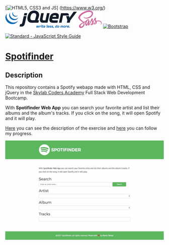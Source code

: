[![HTML5, CSS3 and JS](https://github.com/MarioTerron/logo-images/blob/master/logos/html5-css3-js.png)] (https://www.w3.org/) [![jQuery](https://github.com/MarioTerron/logo-images/blob/master/logos/jquery.png)](http://jquery.com/) [![SASS](https://github.com/MarioTerron/logo-images/blob/master/logos/sass.png)](http://sass-lang.com/) [![Bootstrap](https://github.com/MarioTerron/logo-images/blob/master/logos/bootstrap.png)](http://getbootstrap.com/)

[![Standard - JavaScript Style Guide](https://img.shields.io/badge/code%20style-standard-brightgreen.svg)](http://standardjs.com/)


# [Spotifinder](https://marioterron.github.io/spotifinder) #

## Description ##

This repository contains a Spotify webapp made with HTML, CSS and jQuery in the [Skylab Coders Academy](http://www.skylabcoders.com/es/) Full Stack Web Development Bootcamp.

With **Spotifinder Web App** you can search your favorite artist and list their albums and the album's tracks. If you click on the song, it will open Spotify and it will play.

[Here](https://github.com/juanmaguitar/exercises-javascript/tree/master/04-jquery-spotify-API) you can see the description of the exercise and [here](https://marioterron.github.io/spotifinder) you can follow my progress.

![Snapshot](img/full-site.jpeg)